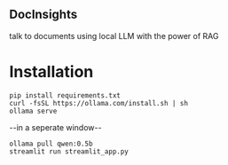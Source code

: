## DocInsights

talk to documents using local LLM with the power of RAG

# Installation
````
pip install requirements.txt
curl -fsSL https://ollama.com/install.sh | sh
ollama serve
````
--in a seperate window--
````
ollama pull qwen:0.5b
streamlit run streamlit_app.py
````
